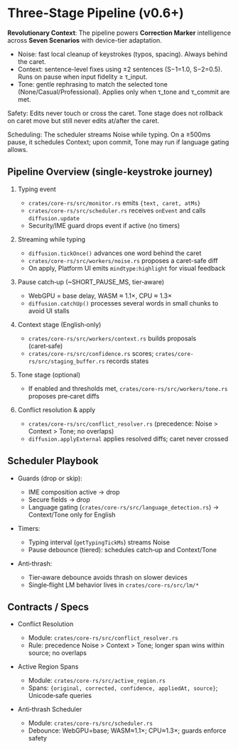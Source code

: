 <!--══════════════════════════════════════════════════════════
  ╔════════════════════════════════════════════════════════════╗
  ║  ░  T H R E E ‑ S T A G E   P I P E L I N E   ( v 0 . 4 ) ░  ║
  ║                                                            ║
  ║                                                            ║
  ║                                                            ║
  ║                                                            ║
  ║           ╌╌  P L A C E H O L D E R  ╌╌              ║
  ║                                                            ║
  ║                                                            ║
  ║                                                            ║
  ║                                                            ║
  ╚════════════════════════════════════════════════════════════╝
    • WHAT ▸ Noise → Context → Tone stages, confidence-gated
    • WHY  ▸ Improve text in layers without breaking flow
    • HOW  ▸ See Rust diffusion module, correction scheduler; UI exposes tone controls
-->

# Three-Stage Pipeline (v0.6+)

**Revolutionary Context**: The pipeline powers **Correction Marker** intelligence across **Seven Scenarios** with device-tier adaptation.

- Noise: fast local cleanup of keystrokes (typos, spacing). Always behind the caret.
- Context: sentence-level fixes using ±2 sentences (S−1=1.0, S−2=0.5). Runs on pause when input fidelity ≥ τ_input.
- Tone: gentle rephrasing to match the selected tone (None/Casual/Professional). Applies only when τ_tone and τ_commit are met.

Safety: Edits never touch or cross the caret. Tone stage does not rollback on caret move but still never edits at/after the caret.

Scheduling: The scheduler streams Noise while typing. On a ≥500ms pause, it schedules Context; upon commit, Tone may run if language gating allows.

## Pipeline Overview (single-keystroke journey)

1. Typing event
   - `crates/core-rs/src/monitor.rs` emits `{text, caret, atMs}`
   - `crates/core-rs/src/scheduler.rs` receives `onEvent` and calls `diffusion.update`
   - Security/IME guard drops event if active (no timers)

2. Streaming while typing
   - `diffusion.tickOnce()` advances one word behind the caret
   - `crates/core-rs/src/workers/noise.rs` proposes a caret-safe diff
   - On apply, Platform UI emits `mindtype:highlight` for visual feedback

3. Pause catch‑up (~SHORT_PAUSE_MS, tier‑aware)
   - WebGPU = base delay, WASM ≈ 1.1×, CPU ≈ 1.3×
   - `diffusion.catchUp()` processes several words in small chunks to avoid UI stalls

4. Context stage (English‑only)
   - `crates/core-rs/src/workers/context.rs` builds proposals (caret‑safe)
   - `crates/core-rs/src/confidence.rs` scores; `crates/core-rs/src/staging_buffer.rs` records states

5. Tone stage (optional)
   - If enabled and thresholds met, `crates/core-rs/src/workers/tone.rs` proposes pre‑caret diffs

6. Conflict resolution & apply
   - `crates/core-rs/src/conflict_resolver.rs` (precedence: Noise > Context > Tone; no overlaps)
   - `diffusion.applyExternal` applies resolved diffs; caret never crossed

## Scheduler Playbook

- Guards (drop or skip):
  - IME composition active → drop
  - Secure fields → drop
  - Language gating (`crates/core-rs/src/language_detection.rs`) → Context/Tone only for English

- Timers:
  - Typing interval (`getTypingTickMs`) streams Noise
  - Pause debounce (tiered): schedules catch‑up and Context/Tone

- Anti‑thrash:
  - Tier‑aware debounce avoids thrash on slower devices
  - Single‑flight LM behavior lives in `crates/core-rs/src/lm/*`

## Contracts / Specs

- Conflict Resolution
  - Module: `crates/core-rs/src/conflict_resolver.rs`
  - Rule: precedence Noise > Context > Tone; longer span wins within source; no overlaps

- Active Region Spans
  - Module: `crates/core-rs/src/active_region.rs`
  - Spans: `{original, corrected, confidence, appliedAt, source}`; Unicode‑safe queries

- Anti‑thrash Scheduler
  - Module: `crates/core-rs/src/scheduler.rs`
  - Debounce: WebGPU=base; WASM≈1.1×; CPU≈1.3×; guards enforce safety

<!-- DOC META: VERSION=1.0 | UPDATED=2025-09-17T20:45:45Z -->

